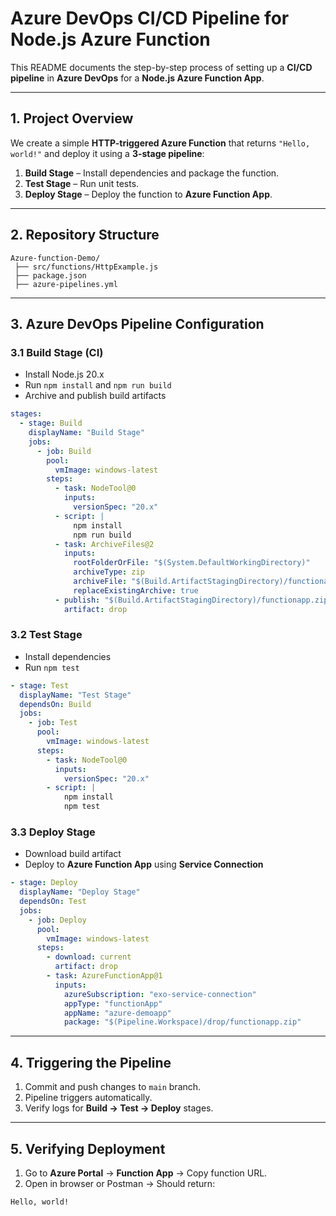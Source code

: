 # Azure DevOps CI/CD Pipeline for Node.js Azure Function

This README documents the step-by-step process of setting up a **CI/CD pipeline** in **Azure DevOps** for a **Node.js Azure Function App**.

---

## 1. Project Overview

We create a simple **HTTP-triggered Azure Function** that returns `"Hello, world!"` and deploy it using a **3-stage pipeline**:

1. **Build Stage** – Install dependencies and package the function.
2. **Test Stage** – Run unit tests.
3. **Deploy Stage** – Deploy the function to **Azure Function App**.

---

## 2. Repository Structure

```
Azure-function-Demo/
 ├── src/functions/HttpExample.js
 ├── package.json
 ├── azure-pipelines.yml
```

---

## 3. Azure DevOps Pipeline Configuration

### 3.1 Build Stage (CI)

- Install Node.js 20.x
- Run `npm install` and `npm run build`
- Archive and publish build artifacts

```yaml
stages:
  - stage: Build
    displayName: "Build Stage"
    jobs:
      - job: Build
        pool:
          vmImage: windows-latest
        steps:
          - task: NodeTool@0
            inputs:
              versionSpec: "20.x"
          - script: |
              npm install
              npm run build
          - task: ArchiveFiles@2
            inputs:
              rootFolderOrFile: "$(System.DefaultWorkingDirectory)"
              archiveType: zip
              archiveFile: "$(Build.ArtifactStagingDirectory)/functionapp.zip"
              replaceExistingArchive: true
          - publish: "$(Build.ArtifactStagingDirectory)/functionapp.zip"
            artifact: drop
```

### 3.2 Test Stage

- Install dependencies
- Run `npm test`

```yaml
- stage: Test
  displayName: "Test Stage"
  dependsOn: Build
  jobs:
    - job: Test
      pool:
        vmImage: windows-latest
      steps:
        - task: NodeTool@0
          inputs:
            versionSpec: "20.x"
        - script: |
            npm install
            npm test
```

### 3.3 Deploy Stage

- Download build artifact
- Deploy to **Azure Function App** using **Service Connection**

```yaml
- stage: Deploy
  displayName: "Deploy Stage"
  dependsOn: Test
  jobs:
    - job: Deploy
      pool:
        vmImage: windows-latest
      steps:
        - download: current
          artifact: drop
        - task: AzureFunctionApp@1
          inputs:
            azureSubscription: "exo-service-connection"
            appType: "functionApp"
            appName: "azure-demoapp"
            package: "$(Pipeline.Workspace)/drop/functionapp.zip"
```

---

## 4. Triggering the Pipeline

1. Commit and push changes to `main` branch.
2. Pipeline triggers automatically.
3. Verify logs for **Build → Test → Deploy** stages.

---

## 5. Verifying Deployment

1. Go to **Azure Portal** → **Function App** → Copy function URL.
2. Open in browser or Postman → Should return:

```
Hello, world!
```



